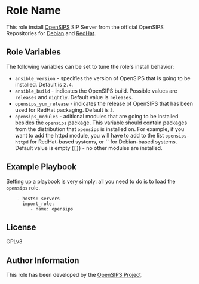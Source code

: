 Role Name
=========

This role install [OpenSIPS](http://opensips.org/) SIP Server from the
official OpenSIPS Repositories for [Debian](http://apt.opensips.org/) and
[RedHat](http://yum.opensips.org/).


Role Variables
--------------

The following variables can be set to tune the role's install behavior:
* `ansible_version` - specifies the version of OpenSIPS that is going to be
installed. Default is `2.4`.
* `ansible_build` - indicates the OpenSIPS build. Possible values are
`releases` and `nightly`. Default value is `releases`.
* `opensips_yum_release` - indicates the release of OpenSIPS that has been
used for RedHat packaging. Default is `3`.
* `opensips_modules` - aditional modules that are going to be installed
besides the `opensips` package. This variable should contain packages from the
distribution that `opensips` is installed on. For example, if you want to add
the httpd module, you will have to add to the list `opensips-httpd` for
RedHat-based systems, or `` for Debian-based systems. Default value is empty
(`[]`) - no other modules are installed.

Example Playbook
----------------

Setting up a playbook is very simply: all you need to do is to load the
`opensips` role.

```
    - hosts: servers
      import_role:
         - name: opensips
```

License
-------

GPLv3

Author Information
------------------

This role has been developed by the [OpenSIPS Project](project@opensips.org).

